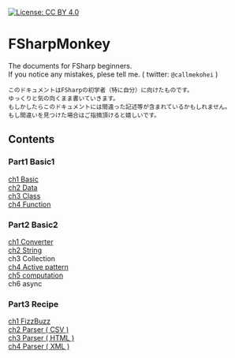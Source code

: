 [![License: CC BY 4.0](https://img.shields.io/badge/License-CC%20BY%204.0-lightgrey.svg)](https://creativecommons.org/licenses/by/4.0/)


# FSharpMonkey
The documents for FSharp beginners.  
If you notice any mistakes, plese tell me. ( twitter: `@callmekohei` )  

```text
このドキュメントはFSharpの初学者（特に自分）に向けたものです。
ゆっくりと気の向くまま書いていきます。
もしかしたらこのドキュメントには間違った記述等が含まれているかもしれません。
もし間違いを見つけた場合はご指摘頂けると嬉しいです。
```

Contents
---
### Part1 Basic1
[ch1 Basic](./part1/ch1_Basic.md)  
[ch2 Data](./part1/ch2_data.md)  
[ch3 Class](./part1/ch3_class.md)  
[ch4 Function](./part1/ch4_function.md)  

### Part2 Basic2
[ch1 Converter](./part2/ch1_Converter.md)  
[ch2 String](./part2/ch2_String.md)  
ch3 Collection  
[ch4 Active pattern](./part2/ch2_ActivePattern.md)  
[ch5 computation](./part1/ch5_computation.md)  
ch6 async  

### Part3 Recipe
[ch1 FizzBuzz](./part3/ch1_FizzBuzz.md)  
[ch2 Parser ( CSV )](./part3/ch3_Parser_CSV.md)  
[ch3 Parser ( HTML )](./part3/ch4_Parser_HTML.md)  
[ch4 Parser ( XML )](./part3/ch5_Parser_XML.md)  
